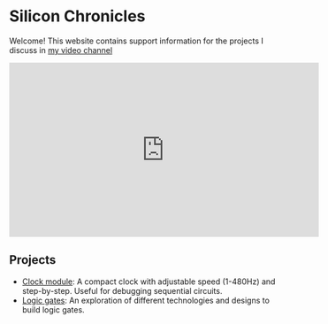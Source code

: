 # Silicon Chronicles

Welcome! This website contains support information for the projects I discuss in [my video channel](https://youtube.com/@dmoisset)

<iframe width="560" height="315" src="https://www.youtube.com/embed/lEcheJuldDg?si=5GvPXCvUlYwNTWM8" title="YouTube video player" frameborder="0" allow="accelerometer; autoplay; clipboard-write; encrypted-media; gyroscope; picture-in-picture; web-share" referrerpolicy="strict-origin-when-cross-origin" allowfullscreen></iframe>

## Projects

* [Clock module](/clock-module): A compact clock with adjustable speed (1-480Hz) and step-by-step. Useful for debugging sequential circuits.
* [Logic gates](/logic-gates): An exploration of different technologies and designs to build logic gates.

